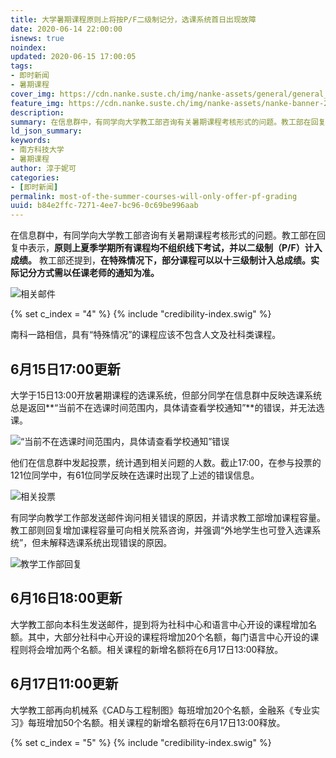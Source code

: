```yaml
---
title: 大学暑期课程原则上将按P/F二级制记分，选课系统首日出现故障
date: 2020-06-14 22:00:00
isnews: true
noindex:
updated: 2020-06-15 17:00:05
tags:
- 即时新闻
- 暑期课程
cover_img: https://cdn.nanke.suste.ch/img/nanke-assets/general/general_banner_news_202005.png
feature_img: https://cdn.nanke.suste.ch/img/nanke-assets/nanke-banner-2020-04.svg
description:
summary: 在信息群中，有同学向大学教工部咨询有关暑期课程考核形式的问题。教工部在回复中表示，原则上夏季学期所有课程均不组织线下考试，并以二级制（P/F）计入成绩。<br>大学于15日13:00开放暑期课程的选课系统，但部分同学在信息群中反映选课系统总是返回“当前不在选课时间范围内，具体请查看学校通知”的错误，并无法选课。
ld_json_summary:
keywords:
- 南方科技大学
- 暑期课程
author: 淳于妮可
categories:
- [即时新闻]
permalink: most-of-the-summer-courses-will-only-offer-pf-grading
uuid: b84e2ffc-7271-4ee7-bc96-0c69be996aab
---
```


在信息群中，有同学向大学教工部咨询有关暑期课程考核形式的问题。教工部在回复中表示，**原则上夏季学期所有课程均不组织线下考试，并以二级制（P/F）计入成绩。**
教工部还提到，**在特殊情况下，部分课程可以以十三级制计入总成绩。实际记分方式需以任课老师的通知为准。**

![相关邮件](https://cdn.nanke.suste.ch/img/2020/06/most-of-the-summer-courses-will-only-offer-pf-grading/email.png)

{% set c_index = "4" %}
{% include "credibility-index.swig" %}

南科一路相信，具有“特殊情况”的课程应该不包含人文及社科类课程。

## 6月15日17:00更新

大学于15日13:00开放暑期课程的选课系统，但部分同学在信息群中反映选课系统总是返回**“当前不在选课时间范围内，具体请查看学校通知”**的错误，并无法选课。

![“当前不在选课时间范围内，具体请查看学校通知”错误](https://cdn.nanke.suste.ch/img/2020/06/most-of-the-summer-courses-will-only-offer-pf-grading/jwxt-error.png)

他们在信息群中发起投票，统计遇到相关问题的人数。截止17:00，在参与投票的121位同学中，有61位同学反映在选课时出现了上述的错误信息。

![相关投票](https://cdn.nanke.suste.ch/img/2020/06/most-of-the-summer-courses-will-only-offer-pf-grading/poll1.png)

有同学向教学工作部发送邮件询问相关错误的原因，并请求教工部增加课程容量。教工部则回复增加课程容量可向相关院系咨询，并强调“外地学生也可登入选课系统”，但未解释选课系统出现错误的原因。

![教学工作部回复](https://cdn.nanke.suste.ch/img/2020/06/most-of-the-summer-courses-will-only-offer-pf-grading/tao-reply-1.png)

## 6月16日18:00更新

大学教工部向本科生发送邮件，提到将为社科中心和语言中心开设的课程增加名额。其中，大部分社科中心开设的课程将增加20个名额，每门语言中心开设的课程则将会增加两个名额。相关课程的新增名额将在6月17日13:00释放。

## 6月17日11:00更新

大学教工部再向机械系《CAD与工程制图》每班增加20个名额，金融系《专业实习》每班增加50个名额。相关课程的新增名额将在6月17日13:00释放。

{% set c_index = "5" %}
{% include "credibility-index.swig" %}

